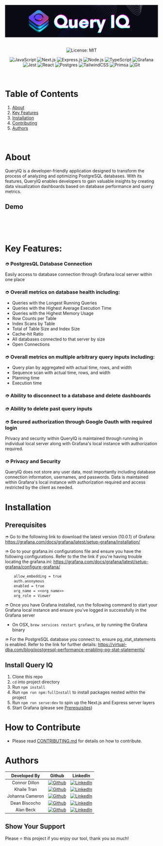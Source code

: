 


<!-- PROJECT LOGO -->

<div align="center">
  <a href="https://github.com/oslabs-beta/QueryIQ">
    <img src="public/assets/logo-full-background-color.png" alt="Logo" width="970" height="auto">
  </a>
  <br />
  <!-- PROJECT LANDING PAGE WEBSITE INSERT HERE ONCE AVAILABLE -->
<br/>
</div>


<div align="center" width="100%">

![License: MIT](https://img.shields.io/badge/License-MIT-yellow.svg)

</div>


<!-- TABLE OF CONTENTS -->

<div align="center" width="100%">

![JavaScript](https://img.shields.io/badge/javascript-%23323330.svg?style=for-the-badge&logo=javascript&logoColor=%23F7DF1E)
![Next.js](https://img.shields.io/badge/next.js-000000?style=for-the-badge&logo=nextdotjs&logoColor=white)
![Express.js](https://img.shields.io/badge/express.js-%23404d59.svg?style=for-the-badge&logo=express&logoColor=%2361DAFB)
![Node.js](https://img.shields.io/badge/node.js-6DA55F?style=for-the-badge&logo=node.js&logoColor=white)
![TypeScript](https://img.shields.io/badge/TypeScript-007ACC?style=for-the-badge&logo=typescript&logoColor=white)
![Grafana](https://img.shields.io/badge/grafana-%23F46800.svg?style=for-the-badge&logo=grafana&logoColor=white)
![Jest](https://img.shields.io/badge/-jest-%23C21325?style=for-the-badge&logo=jest&logoColor=white)
![React](https://img.shields.io/badge/React-20232A?style=for-the-badge&logo=react&logoColor=61DAFB)
![Postgres](https://img.shields.io/badge/postgres-%23316192.svg?style=for-the-badge&logo=postgresql&logoColor=white)
![TailwindCSS](https://img.shields.io/badge/Tailwind_CSS-38B2AC?style=for-the-badge&logo=tailwind-css&logoColor=white)
![Primsa](https://img.shields.io/badge/Prisma-3982CE?style=for-the-badge&logo=Prisma&logoColor=white)
![Git](https://img.shields.io/badge/git-%23F05033.svg?style=for-the-badge&logo=git&logoColor=white)

</div>

<br />

# Table of Contents


  <ol>
    <li>
    <a href="#about">About</a></li>
    <li><a href="#key-features">Key Features</a></li>
    <li><a href="#installation">Installation</a></li>
    <li><a href="#how-to-contribute">Contributing</a></li>
    <li><a href="#authors">Authors</a></li>
  </ol>

<!-- ABOUT THE PROJECT -->

<br />

# About
QueryIQ is a developer-friendly application designed to transform the process of analyzing and optimizing PostgreSQL databases. With its features, QueryIQ enables developers to gain valuable insights by creating data visualization dashboards based on database performance and query metrics.


## Demo
<!-- TODO: INSERT DEMO HERE -->
<br />
  <div align="center">
    <!-- <img src="assets/FullDemo.gif" alt="Logo" width="fit" height="auto"> -->
  </div>
<br />

<br />

# Key Features:

### ➮ PostgresQL Database Connection

Easily access to database connection through Grafana local server within one place

### ➮ Overall metrics on database health including:
- Queries with the Longest Running Queries
- Queries with the Highest Average Execution Time
- Queries with the Highest Memory Usage
- Row Counts per Table
- Index Scans by Table
- Total of Table Size and Index Size
- Cache-hit Ratio
- All databases connected to that server by size
- Open Connections

### ➮ Overall metrics on multiple arbitrary query inputs including:

- Query plan by aggregated with actual time, rows, and width
- Sequence scan with actual time, rows, and width
- Planning time
- Execution time

### ➮ Ability to disconnect to a database and delete dashboards

### ➮ Ability to delete past query inputs

### ➮ Secured authorization through Google Oauth with required login

Privacy and security within QueryIQ is maintained through running in individual local server along with Grafana's local instance with authorization required.

### ➮ Privacy and Security

QueryIQ does not store any user data, most importantly including database connection information, usernames, and passwords. Data is maintained within Grafana's local instance with authorization required and access restricted by the client as needed.

# Installation

## Prerequisites

➮ Go to the following link to download the latest version (10.0.1) of Grafana: https://grafana.com/docs/grafana/latest/setup-grafana/installation/

➮ Go to your grafana.ini configurations file and ensure you have the following configurations. Refer to the the link if you're having trouble locating the grafana.ini: https://grafana.com/docs/grafana/latest/setup-grafana/configure-grafana/

        allow_embedding = true
        auth.anonymous
        enabled = true
        org_name = <<org name>>
        org_role = Viewer

➮ Once you have Grafana installed, run the following command to start your Grafana local instance and ensure you've logged in successfully in the Grafana server

- On OSX, `brew services restart grafana`, or by running the Grafana binary

➮ For the PostgreSQL database you connect to, ensure pg_stat_statements is enabled. Refer to the link for further details: https://virtual-dba.com/blog/postgresql-performance-enabling-pg-stat-statements/

## Install Query IQ

1. Clone this repo
2. `cd` into project directory
3. Run `npm install`
4. Run `npm run npm:fullInstall` to install packages nested within the project
5. Run `npm run serve:dev` to spin up the Next.js and Express server layers
6. Start Grafana (please see [Prerequisites](#Prerequisites))

# How to Contribute

- Please read [CONTRIBUTING.md](#) for details on how to contribute.

<!-- Authors -->
# Authors

| Developed By | Github | LinkedIn |
| :-: | :-: |:-: |
|Connor Dillon |[![Github](https://img.shields.io/badge/github-%23121011.svg?style=for-the-badge&logo=github&logoColor=white)](https://github.com/connoro7) |[![LinkedIn](https://img.shields.io/badge/LinkedIn-%230077B5.svg?logo=linkedin&logoColor=white)](https://www.linkedin.com/in/connor-dillon/)|
| Khaile Tran |[![Github](https://img.shields.io/badge/github-%23121011.svg?style=for-the-badge&logo=github&logoColor=white)](https://github.com/khailetran) |  [![LinkedIn](https://img.shields.io/badge/LinkedIn-%230077B5.svg?logo=linkedin&logoColor=white)](https://www.linkedin.com/in/khailetran/)|
|Johanna Cameron|[![Github](https://img.shields.io/badge/github-%23121011.svg?style=for-the-badge&logo=github&logoColor=white)](https://github.com/jojecameron)|[![LinkedIn](https://img.shields.io/badge/LinkedIn-%230077B5.svg?logo=linkedin&logoColor=white)](https://www.linkedin.com/in/johanna-cameron/) |
|Dean Biscocho|[![Github](https://img.shields.io/badge/github-%23121011.svg?style=for-the-badge&logo=github&logoColor=white)](https://github.com/deanbiscocho)|[![LinkedIn](https://img.shields.io/badge/LinkedIn-%230077B5.svg?logo=linkedin&logoColor=white)](https://www.linkedin.com/in/deanbiscocho/)|
|Alan Beck |[![Github](https://img.shields.io/badge/github-%23121011.svg?style=for-the-badge&logo=github&logoColor=white)](https://github.com/KAlanBeck)| [![LinkedIn](https://img.shields.io/badge/LinkedIn-%230077B5.svg?logo=linkedin&logoColor=white)](https://www.linkedin.com/in/k-alan-beck/) |

## Show Your Support

Please ⭐️ this project if you enjoy our tool, thank you so much!
